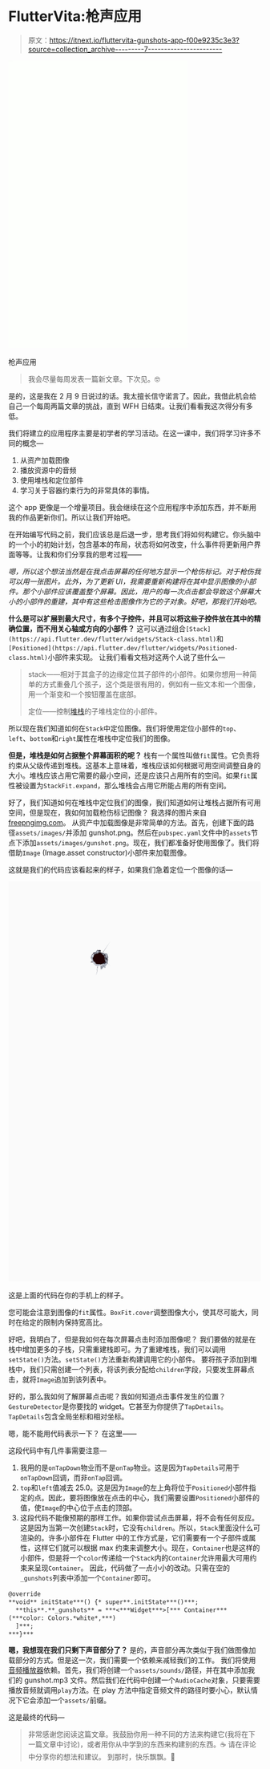 # FlutterVita:枪声应用

> 原文：<https://itnext.io/fluttervita-gunshots-app-f00e9235c3e3?source=collection_archive---------7----------------------->

![](img/b740f1d4eed3fc6d816f0853a90cae2a.png)

枪声应用

> 我会尽量每周发表一篇新文章。下次见。🤓

是的，这是我在 2 月 9 日说过的话。我太擅长信守诺言了。因此，我借此机会给自己一个每周两篇文章的挑战，直到 WFH 日结束。让我们看看我这次得分有多低。

我们将建立的应用程序主要是初学者的学习活动。在这一课中，我们将学习许多不同的概念—

1.  从资产加载图像
2.  播放资源中的音频
3.  使用堆栈和定位部件
4.  学习关于容器约束行为的非常具体的事情。

这个 app 更像是一个增量项目。我会继续在这个应用程序中添加东西，并不断用我的作品更新你们。所以让我们开始吧。

在开始编写代码之前，我们应该总是后退一步，思考我们将如何构建它。你头脑中的一个小的初始计划，包含基本的布局，状态将如何改变，什么事件将更新用户界面等等。让我和你们分享我的思考过程——

*嗯，所以这个想法当然是在我点击屏幕的任何地方显示一个枪伤标记。对于枪伤我可以用一张图片。此外，为了更新 UI，我需要重新构建将在其中显示图像的小部件。那个小部件应该覆盖整个屏幕。因此，用户的每一次点击都会导致这个屏幕大小的小部件的重建，其中有这些枪击图像作为它的子对象。好吧，那我们开始吧。*

**什么是可以扩展到最大尺寸，有多个子控件，并且可以将这些子控件放在其中的精确位置，而不用关心轴或方向的小部件？** 这可以通过组合`[Stack](https://api.flutter.dev/flutter/widgets/Stack-class.html)`和`[Positioned](https://api.flutter.dev/flutter/widgets/Positioned-class.html)`小部件来实现。
让我们看看文档对这两个人说了些什么—

> stack——相对于其盒子的边缘定位其子部件的小部件。如果你想用一种简单的方式重叠几个孩子，这个类是很有用的，例如有一些文本和一个图像，用一个渐变和一个按钮覆盖在底部。
> 
> 定位——控制[堆栈](https://api.flutter.dev/flutter/widgets/Stack-class.html)的子堆栈定位的小部件。

所以现在我们知道如何在`Stack`中定位图像。我们将使用定位小部件的`top`、`left`、`bottom`和`right`属性在堆栈中定位我们的图像。

**但是，堆栈是如何占据整个屏幕面积的呢？** 栈有一个属性叫做`fit`属性。它负责将约束从父级传递到堆栈。这基本上意味着，堆栈应该如何根据可用空间调整自身的大小。堆栈应该占用它需要的最小空间，还是应该只占用所有的空间。如果`fit`属性被设置为`StackFit.expand`，那么堆栈会占用它所能占用的所有空间。

好了，我们知道如何在堆栈中定位我们的图像，我们知道如何让堆栈占据所有可用空间，但是现在，我如何加载枪伤标记图像？
我选择的图片来自[freepngimg.com](https://www.freepngimg.com/png/25053-gunshot-hd)。
从资产中加载图像是非常简单的方法。首先，创建下面的路径`assets/images/`并添加 gunshot.png。然后在`pubspec.yaml`文件中的`assets`节点下添加`assets/images/gunshot.png`。现在，我们都准备好使用图像了。我们将借助`Image` (Image.asset constructor)小部件来加载图像。

这就是我们的代码应该看起来的样子，如果我们急着定位一个图像的话—

![](img/c75a8b38b340ea5b15dc122902dd2ea5.png)

这是上面的代码在你的手机上的样子。

您可能会注意到图像的`fit`属性。`BoxFit.cover`调整图像大小，使其尽可能大，同时在给定的限制内保持宽高比。

好吧，我明白了，但是我如何在每次屏幕点击时添加图像呢？
我们要做的就是在栈中增加更多的子栈，只需重建栈即可。为了重建堆栈，我们可以调用`setState()`方法。`setState()`方法重新构建调用它的小部件。
要将孩子添加到堆栈中，我们只需创建一个列表，将该列表分配给`children`字段，只要发生屏幕点击，就将`Image`追加到该列表中。

好的，那么我如何了解屏幕点击呢？我如何知道点击事件发生的位置？
`GestureDetector`是你要找的 widget。它甚至为你提供了`TapDetails`。`TapDetails`包含全局坐标和相对坐标。

嗯，能不能用代码表示一下？
在这里——

这段代码中有几件事需要注意—

1.  我用的是`onTapDown`物业而不是`onTap`物业。这是因为`TapDetails`可用于`onTapDown`回调，而非`onTap`回调。
2.  `top`和`left`值减去 25.0。这是因为`Image`的左上角将位于`Positioned`小部件指定的点。因此，要将图像放在点击的中心，我们需要设置`Positioned`小部件的值，使`Image`的中心位于点击的顶部。
3.  这段代码不能像预期的那样工作。如果你尝试点击屏幕，将不会有任何反应。这是因为当第一次创建`Stack`时，它没有`children`。所以，`Stack`里面没什么可渲染的。许多小部件在 Flutter 中的工作方式是，它们需要有一个子部件或属性，这样它们就可以根据 max 约束来调整大小。现在，`Container`也是这样的小部件，但是将一个`color`传递给一个`Stack`内的`Container`允许用最大可用约束来呈现`Container`。
    因此，代码做了一点小小的改动。只需在空的`_gunshots`列表中添加一个`Container`即可。

```
@override
**void** initState***() {* super**.initState***()***;
  **this**.**_gunshots** = ***<***Widget***>[*** Container***(***color: Colors.*white*,***)
  ]***;
***}***
```

**嗯，我想现在我们只剩下声音部分了？** 是的，声音部分再次类似于我们做图像加载部分的方式。但是这一次，我们需要一个依赖来减轻我们的工作。
我们将使用[音频播放器](https://pub.dev/packages/audioplayers)依赖。首先，我们将创建一个`assets/sounds/`路径，并在其中添加我们的 gunshot.mp3 文件。然后我们在代码中创建一个`AudioCache`对象，只要需要播放音频就调用`play`方法。在 play 方法中指定音频文件的路径时要小心，默认情况下它会添加一个`assets/`前缀。

这是最终的代码—

> 非常感谢您阅读这篇文章。我鼓励你用一种不同的方法来构建它(我将在下一篇文章中讨论)，或者用你从中学到的东西来构建别的东西。☕
> 请在评论中分享你的想法和建议。
> 到那时，快乐飘飘。🍺
